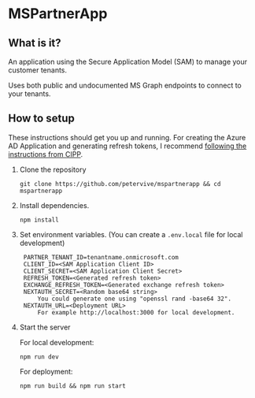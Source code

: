 # MSPartnerApp

## What is it?

An application using the Secure Application Model (SAM) to manage your customer tenants.

Uses both public and undocumented MS Graph endpoints to connect to your tenants.

## How to setup

These instructions should get you up and running.
For creating the Azure AD Application and generating refresh tokens, I recommend [following the instructions from CIPP](https://cipp.app/docs/user/gettingstarted/prerequisites/).

1. Clone the repository
   ```
   git clone https://github.com/petervive/mspartnerapp && cd mspartnerapp
   ```
2. Install dependencies.
   ```
   npm install
   ```
3. Set environment variables. (You can create a `.env.local` file for local development)
   ```
    PARTNER_TENANT_ID=tenantname.onmicrosoft.com
    CLIENT_ID=<SAM Application Client ID>
    CLIENT_SECRET=<SAM Application Client Secret>
    REFRESH_TOKEN=<Generated refresh token>
    EXCHANGE_REFRESH_TOKEN=<Generated exchange refresh token>
    NEXTAUTH_SECRET=<Random base64 string>
        You could generate one using "openssl rand -base64 32".
    NEXTAUTH_URL=<Deployment URL>
        For example http://localhost:3000 for local development.
   ```
4. Start the server

   For local development:

   ```
   npm run dev
   ```

   For deployment:

   ```
   npm run build && npm run start
   ```
